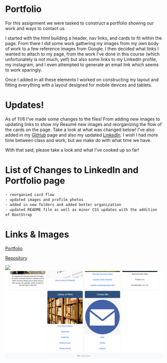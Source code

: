 # Portfolio

For this assignment we were tasked to construct a portfolio showing our work and ways to contact us. 

I started with the html building a header, nav links, and cards to fit within the page. From there I did some work gathering my images from my own body of 
work to a few reference images from Google. I then decided what links I wanted to attach to my page, from the work I've done in this course (which unfortunately
is not much, yet!) but also some links to my LinkedIn profile, my instagram, and I even attempted to generate an email link which seems to work sparingly. 

Once I added in all these elements I worked on constructing my layout and fitting everything with a layout designed for mobile devices and tablets. 

# Updates!

As of 11/6 I've made some changes to the files! From adding new images to updating links to show my Resumé new images and reorganizing the flow of the cards on the page. Take a look at what was changed below! I've also added in my [GitHub](https://github.com/joecliffordofficial) page and also my updated [LinkedIn](https://www.linkedin.com/in/joe-clifford/). I wish I had more time between class and work, but we make do with what time we have. 

With that said, please take a look and what I've cooked up so far!

# List of Changes to LinkedIn and Portfolio page

    - reorganied card flow
    - updated images and profile photos
    - added in new folders and added better organization
    - updated README file as well as minor CSS updates with the addition of BootStrap

# Links & Images

[Portfolio](https://joecliffordofficial.github.io/portfolio_jc/)

[Repository](https://github.com/joecliffordofficial/portfolio_jc)

<img src="./assets/Images/ScreenShotOne.png">
<img src="./assets/Images/ScreenShotTwo.png">

